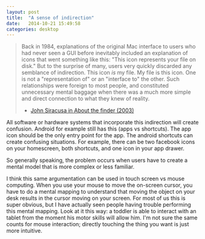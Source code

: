 ```yaml
---
layout: post
title:  "A sense of indirection"
date:   2014-10-21 15:49:58
categories: desktop
---
```


> Back in 1984, explanations of the original Mac interface to users who had never seen a GUI before inevitably included an explanation of icons that went something like this: "This icon represents your file on disk." But to the surprise of many, users very quickly discarded any semblance of indirection. This icon *is* my file. My file is this icon. One is not a "representation of" or an "interface to" the other. Such relationships were foreign to most people, and constituted unnecessary mental baggage when there was a much more simple and direct connection to what they knew of reality.
> - [John Siracusa in About the finder (2003)](http://arstechnica.com/apple/2003/04/finder/3/)

All software or hardware systems that incorporate this indirection will create confusion. Android for example still has this (apps vs shortcuts). The app icon should be the only entry point for the app. The android shortcuts can create confusing situations. For example, there can be two facebook icons on your homescreen, both shortcuts, and one icon in your app drawer.

So generally speaking, the problem occurs when users have to create a mental model that is more complex or less familiar. 

I think this same argumentation can be used in touch screen vs mouse computing. When you use your mouse to move the on-screen cursor, you have to do a mental mapping to understand that moving the object on your desk results in the cursor moving on your screen. For most of us this is super obvious, but I have actually seen people having trouble performing this mental mapping. Look at it this way: a toddler is able to interact with an tablet from the moment his motor skills will allow him. I'm not sure the same counts for mouse interaction; directly touching the thing you want is just more intuitive.

